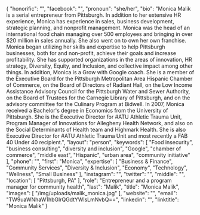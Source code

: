 {
  "honorific": "",
  "facebook": "",
  "pronoun": "she/her",
  "bio": "Monica Malik is a serial entrepreneur from Pittsburgh. In addition to her extensive HR experience, Monica has experience in sales, business development, strategic planning, and nonprofit management. Monica was the head of an international food chain managing over 500 employees and bringing in over $20 million in sales annually. She also went on to own her own franchise. Monica began utilizing her skills and expertise to help Pittsburgh businesses, both for and non-profit, achieve their goals and increase profitability. She has supported organizations in the areas of innovation, HR strategy, Diversity, Equity, and Inclusion, and collective impact among other things. In addition, Monica is a Grow with Google coach. She is a member of the Executive Board for the Pittsburgh Metropolitan Area Hispanic Chamber of Commerce, on the Board of Directors of Radiant Hall, on the Low Income Assistance Advisory Council for the Pittsburgh Water and Sewer Authority, on the Board of Trustees for the Carnegie Library of Pittsburgh, and on the advisory committee for the Culinary Program at Bidwell. In 2007, Monica received a Bachelor's degree in Economics from the University of Pittsburgh. She is the Executive Director for #ATU Athletic Trauma Unit, Program Manager of Innovations for Allegheny Health Network, and also on the Social Determinants of Health team and Highmark Health. She is also Executive Director for #ATU Athletic Trauma Unit and most recently a FAB 40 Under 40 recipient.",
  "layout": "person",
  "keywords": [
    "Food insecurity",
    "business consulting",
    "diversity and inclusion",
    "Google",
    "chamber of commerce",
    "middle east",
    "Hispanic",
    "urban area",
    "community initiative"
  ],
  "phone": "",
  "first": "Monica",
  "expertise": [
    "Business & Finance",
    "Community Services",
    "Diversity & Inclusion",
    "Economy",
    "Technology",
    "Wellness",
    "Small Business"
  ],
  "instagram": "",
  "twitter": "",
  "middle": "",
  "location": [
    "Pittsburgh, PA"
  ],
  "role": "Entrepreneur and a program manager for community health",
  "last": "Malik",
  "title": "Monica Malik",
  "images": [
    "/img/uploads/malik_monica.jpg"
  ],
  "website": "",
  "email": "TW9uaWNhaW1hbGlrQGdtYWlsLmNvbQ==",
  "linkedin": "",
  "linktitle": "Monica Malik"
}